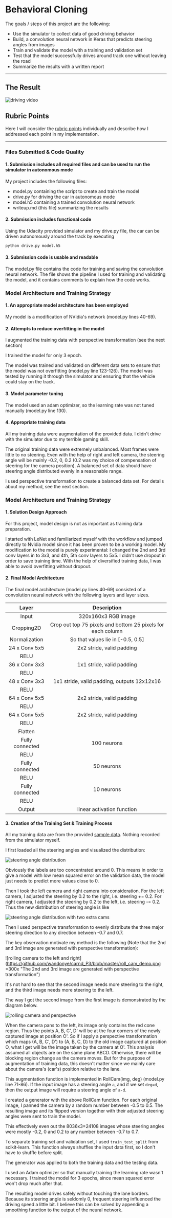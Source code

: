 # **Behavioral Cloning**

The goals / steps of this project are the following:
* Use the simulator to collect data of good driving behavior
* Build, a convolution neural network in Keras that predicts steering angles from images
* Train and validate the model with a training and validation set
* Test that the model successfully drives around track one without leaving the road
* Summarize the results with a written report

---

## The Result

![driving video](https://github.com/wandonye/carnd_P3/blob/master/run1.gif "Track 1")

## Rubric Points

Here I will consider the [rubric points](https://review.udacity.com/#!/rubrics/432/view) individually and describe how I addressed each point in my implementation.  

---
### Files Submitted & Code Quality

#### 1. Submission includes all required files and can be used to run the simulator in autonomous mode

My project includes the following files:
* model.py containing the script to create and train the model
* drive.py for driving the car in autonomous mode
* model.h5 containing a trained convolution neural network
* writeup.md (this file) summarizing the results

#### 2. Submission includes functional code
Using the Udacity provided simulator and my drive.py file, the car can be driven autonomously around the track by executing
```sh
python drive.py model.h5
```

#### 3. Submission code is usable and readable

The model.py file contains the code for training and saving the convolution neural network. The file shows the pipeline I used for training and validating the model, and it contains comments to explain how the code works.

### Model Architecture and Training Strategy

#### 1. An appropriate model architecture has been employed

My model is a modification of NVidia's network (model.py lines 40-69).


#### 2. Attempts to reduce overfitting in the model
I augmented the training data with perspective transformation (see the next section)

I trained the model for only 3 epoch.

The model was trained and validated on different data sets to ensure that the model was not overfitting (model.py line  123-126). The model was tested by running it through the simulator and ensuring that the vehicle could stay on the track.

#### 3. Model parameter tuning

The model used an adam optimizer, so the learning rate was not tuned manually (model.py line 130).

#### 4. Appropriate training data
All my training data were augmentation of the provided data. I didn't drive with the simulator due to my terrible gaming skill.

The original training data were extremely unbalanced. Most frames were little to no steering. Even with the help of right and left camera, the steering angle will be mainly -0.2, 0, 0.2 (0.2 was my choice of compensation of steering for the camera position). A balanced set of data should have steering angle distributed evenly in a reasonable range.

I used perspective transformation to create a balanced data set. For details about my method, see the next section.

### Model Architecture and Training Strategy

#### 1. Solution Design Approach

For this project, model design is not as important as training data preparation.

I started with LeNet and familiarized myself with the workflow and jumped directly to Nvidia model since it has been proven to be a working model. My modification to the model is purely experimental: I changed the 2nd and 3rd conv layers in to 3x3, and 4th, 5th conv layers to 5x5. I didn't use dropout in order to save training time. With the help of diversified training data, I was able to avoid overfitting without dropout.

#### 2. Final Model Architecture

The final model architecture (model.py lines 40-69) consisted of a convolution neural network with the following layers and layer sizes.

| Layer         		|     Description	        					|
|:------------------------:|:---------------------------------------------:|
| Input         		| 320x160x3 RGB image   							|
| Cropping2D        | Crop out top 75 pixels and bottom 25 pixels for each column 	|
| Normalization        | So that values lie in [-0.5, 0.5]|
| 24 x Conv 5x5     	| 2x2 stride, valid padding|
| RELU					|												|
| 36 x Conv 3x3     	| 1x1 stride, valid padding|
| RELU					|												|
| 48 x Conv 3x3     	| 1x1 stride, valid padding, outputs 12x12x16 	|
| RELU					|												|
| 64 x Conv 5x5     	| 2x2 stride, valid padding|
| RELU					|												|
| 64 x Conv 5x5     	| 2x2 stride, valid padding|
| RELU					|												|
| Flatten		|  |
| Fully connected		| 100 neurons		|
| RELU					|												|
| Fully connected		| 50 neurons					|
| RELU					|												|
| Fully connected		| 10 neurons					|
|	RELU			|												|
|	Output			| linear activation function |

#### 3. Creation of the Training Set & Training Process

All my training data are from the provided [sample data](https://d17h27t6h515a5.cloudfront.net/topher/2016/December/584f6edd_data/data.zip). Nothing recorded from the simulator myself.

I first loaded all the steering angles and visualized the distribution:

![steering angle distribution](https://github.com/wandonye/carnd_P3/blob/master/steering_distribution.png)

Obviously the labels are too concentrated around 0. This means in order to give a model with low mean squared error on the validation data, the model just needs to predict more values close to 0.

Then I took the left camera and right camera into consideration. For the left camera, I adjusted the steering by 0.2 to the right, i.e. steering += 0.2. For right camera, I adjusted the steering by 0.2 to the left, i.e. steering -= 0.2. Thus the new distribution of steering angle is like

![steering angle distribution with two extra cams](https://github.com/wandonye/carnd_P3/blob/master/steering_distr_3cam.png)

Then I used perspective transformation to evenly distribute the three major steering direction to any direction between -0.7 and 0.7.

The key observation motivate my method is the following (Note that the 2nd and 3rd image are generated with perspective transformation):

![rolling camera to the left and right](https://github.com/wandonye/carnd_P3/blob/master/roll_cam_demo.png =300x "The 2nd and 3rd image are generated with perspective transformation")

It's not hard to see that the second image needs more steering to the right, and the third image needs more steering to the left.

The way I got the second image from the first image is demonstrated by the diagram below.

![rolling camera and perspective](https://github.com/wandonye/carnd_P3/blob/master/roll_cam_perspective.png)


When the camera pans to the left, its image only contains the red cone region. Thus the points A, B, C', D' will be at the four corners of the newly captured image at position O'. So if I apply a perspective transformation which maps (A, B, C', D') to (A, B, C, D) to the old image captured at position O, what I get will be the image taken by the camera at O'. This analysis assumed all objects are on the same plane ABCD. Otherwise, there will be blocking region change as the camera moves. But for the purpose of augmentation of training data, this doesn't matter since we mainly care about the camera's (car's) position relative to the lane.

This augmentation function is implemented in RollCam(img, deg) (model.py line 71-86). If the input image has a steering angle `a`, and if we set `deg=d`, then the output image will require a steering angle of `a-d`.

I created a generator with the above RollCam function. For each original image, I panned the camera by a random number between -0.5 to 0.5. The resulting image and its flipped version together with their adjusted steering angles were sent to train the model.

This effectively even out the 8036x3=24108 images whose steering angles were mostly -0.2, 0 and 0.2 to any number between -0.7 to 0.7.

To separate training set and validation set, I used `train_test_split` from scikit-learn. This function always shuffles the input data first, so I don't have to shuffle before split.

The generator was applied to both the training data and the testing data.

I used an Adam optimizer so that manually training the learning rate wasn't necessary. I trained the model for 3 epochs, since mean squared error won't drop much after that.

The resulting model drives safely without touching the lane borders. Because its steering angle is seldomly 0, frequent steering influenced the driving speed a little bit. I believe this can be solved by appending a smoothing function to the output of the neural network.
